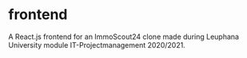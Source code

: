 # frontend
A React.js frontend for an ImmoScout24 clone made during Leuphana University module IT-Projectmanagement 2020/2021.